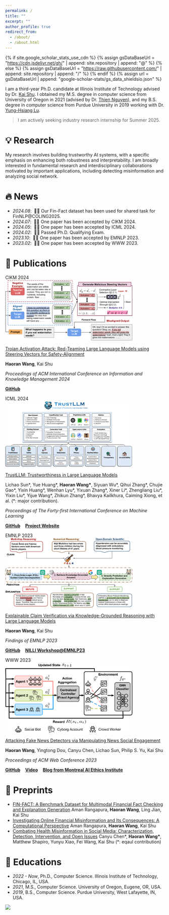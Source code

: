 ```yaml
---
permalink: /
title: ""
excerpt: ""
author_profile: true
redirect_from:
  - /about/
  - /about.html
---
```


{% if site.google_scholar_stats_use_cdn %}
{% assign gsDataBaseUrl = "https://cdn.jsdelivr.net/gh/" | append: site.repository | append: "@" %}
{% else %}
{% assign gsDataBaseUrl = "https://raw.githubusercontent.com/" | append: site.repository | append: "/" %}
{% endif %}
{% assign url = gsDataBaseUrl | append: "google-scholar-stats/gs_data_shieldsio.json" %}

<span class='anchor' id='about-me'></span>

I am a third-year Ph.D. candidate at Illinois Institute of Technology advised by Dr. <a href="http://www.cs.iit.edu/~kshu/">Kai Shu</a>. I obtained my M.S. degree in computer science from University of Oregon in 2021 (advised by Dr. <a href="https://ix.cs.uoregon.edu/~thien/">Thien Nguyen</a>), and my B.S. degree in computer science from Purdue University in 2019 working with Dr. <a href="https://yhlu.net/">Yung-Hsiang Lu</a>.

> I am actively seeking industry research internship for Summer 2025.

# 💡 Research

My research involves building trustworthy AI systems, with a specific emphasis on enhancing both robustness and interpretability. I am broadly interested in fundamental research and interdisciplinary collaborations motivated by important applications, including detecting misinformation and analyzing social network.

# 🔥 News

- _2024.08_: &nbsp;🎉🎉 Our Fin-Fact dataset has been used for shared task for FinNLP@COLING2025.
- _2024.07_: &nbsp;🎉🎉 One paper has been accepted by CIKM 2024.
- _2024.05_: &nbsp;🎉🎉 One paper has been accepted by ICML 2024.
- _2024.02_: &nbsp;🎉🎉 Passed Ph.D. Qualifying Exam.
- _2023.10_: &nbsp;🎉🎉 One paper has been accepted by EMNLP 2023.
- _2023.02_: &nbsp;🎉🎉 One paper has been accepted by WWW 2023.

# 📝 Publications

<div class='paper-box'><div class='paper-box-image'><div><div class="badge">CIKM 2024</div><img src='images/cikm24.png' alt="sym" width="80%"></div></div>
<div class='paper-box-text' markdown="1">

[Trojan Activation Attack: Red-Teaming Large Language Models using Steering Vectors for Safety-Alignment](https://arxiv.org/abs/2311.09433)

**Haoran Wang**, Kai Shu

_Proceedings of ACM International Conference on Information and Knowledge Management 2024_

[**GitHub**](https://github.com/wang2226/Trojan-Activation-Attack)

</div>
</div>

<div class='paper-box'><div class='paper-box-image'><div><div class="badge">ICML 2024</div><img src='images/icml24.png' alt="sym" width="80%"></div></div>
<div class='paper-box-text' markdown="1">

[TrustLLM: Trustworthiness in Large Language Models](https://proceedings.mlr.press/v235/huang24x.html)

Lichao Sun\*, Yue Huang\*, **Haoran Wang\***, Siyuan Wu\*, Qihui Zhang\*, Chujie Gao\*, Yixin Huang\*, Wenhan Lyu\*, Yixuan Zhang\*, Xiner Li\*, Zhengliang Liu\*, Yixin Liu\*, Yijue Wang\*, Zhikun Zhang\*, Bhavya Kailkhura, Caiming Xiong, et al. (\*: major contribution).

_Proceedings of The Forty-first International Conference on Machine Learning_

[**GitHub**](https://github.com/HowieHwong/TrustLLM) &nbsp;&nbsp; [**Project Website**](https://trustllmbenchmark.github.io/TrustLLM-Website/)

</div>
</div>

<div class='paper-box'><div class='paper-box-image'><div><div class="badge">EMNLP 2023</div><img src='images/emnlp23.png' alt="sym" width="80%"></div></div>
<div class='paper-box-text' markdown="1">

[Explainable Claim Verification via Knowledge-Grounded Reasoning with Large Language Models](https://aclanthology.org/2023.findings-emnlp.416/)

**Haoran Wang**, Kai Shu

_Findings of EMNLP 2023_

[**GitHub**](https://github.com/wang2226/FOLK) &nbsp;&nbsp; [**NILLI Workshop@EMNLP23**](https://www.cs.mcgill.ca/~pparth2/nilli_workshop_2023/)

</div>
</div>

<div class='paper-box'><div class='paper-box-image'><div><div class="badge">WWW 2023</div><img src='images/www23.png' alt="sym" width="80%"></div></div>
<div class='paper-box-text' markdown="1">

[Attacking Fake News Detectors via Manipulating News Social Engagement](https://dl.acm.org/doi/10.1145/3543507.3583868)

**Haoran Wang**, Yingtong Dou, Canyu Chen, Lichao Sun, Philip S. Yu, Kai Shu

_Proceedings of ACM Web Conference 2023_

[**GitHub**](https://github.com/hwang219/AttackFakeNews) &nbsp;&nbsp; [**Video**](https://vimeo.com/817846141?share=copy) &nbsp;&nbsp; [**Blog from Montreal AI Ethics Institute**](https://montrealethics.ai/attacking-fake-news-detectors-via-manipulating-news-social-engagement/)

</div>
</div>

# 📝 Preprints

- [FIN-FACT: A Benchmark Dataset for Multimodal Financial Fact Checking and Explanation Generation](https://arxiv.org/abs/2309.08793) Aman Rangapura, **Haoran Wang**, Ling Jian, Kai Shu
- [Investigating Online Financial Misinformation and Its Consequences: A Computational Perspective](https://arxiv.org/abs/2309.12363) Aman Rangapura, **Haoran Wang**, Kai Shu
- [Combating Health Misinformation in Social Media: Characterization, Detection, Intervention, and Open Issues](https://arxiv.org/abs/2211.05289) Canyu Chen\*, **Haoran Wang\***, Matthew Shapiro, Yunyu Xiao, Fei Wang, Kai Shu (\*: eqaul contribution)

# 📖 Educations

- _2022 - Now_, Ph.D., Computer Science. Illinois Institute of Technology, Chicago, IL, USA.
- _2021_, M.S., Computer Science. University of Oregon, Eugene, OR, USA.
- _2019_, B.S., Computer Science. Purdue University, West Lafayette, IN, USA.

<a href="https://mapmyvisitors.com/web/1bweu"  title="Visit tracker"><img src="https://mapmyvisitors.com/map.png?d=SDWOZvjcEGQvmbkHt5vCf__HQwaniKPTjud79Y2vHsE&cl=ffffff" /></a>